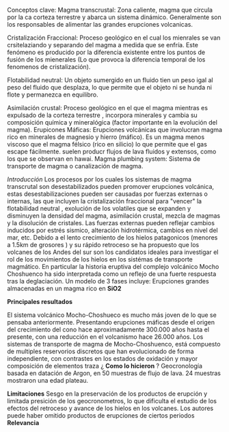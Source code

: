 Conceptos clave: 
Magma transcrustal: Zona caliente, magma que circula por la ca corteza terrestre y abarca un sistema dinámico. Generalmente son los responsables de alimentar las grandes erupciones volcanicas.

Cristalización Fraccional: Proceso geológico en el cual los mienrales se van crsitelaziando y separando del magma a medida que se enfría. Este fenómeno es producido por la diferencia existente entre los puntos de fusión de los mienerales (Lo que provoca la diferencia temporal de los fenomenos de cristalización).

Flotabilidad neutral: Un objeto sumergido en un fluido tien un peso igal al peso del fluido que desplaza, lo que permite que el objeto ni se hunda ni flote y permanezca en equilibro.

Asimilación crustal: Proceso geológico en el que el magma mientras es expulsado de la corteza terrestre , incorpora minerales y cambia su composición química y mineralógica (factor importante en la evolución del magma).
Erupicones Máficas: Erupciones volcánicas que involucran magma rico en minerales de magnesio y hierro (máfico). Es un magma menos viscoso que el magma félsico (rico en silicio) lo que permite que el gas escape fácilmente. suelen producr flujos de lava fluidos y extensos, como los que se observan en hawai.
Magma plumbing system: Sistema de transporte de magma o canalización de magma.

*Introducción*
Los procesos por los cuales los sistemas de magma transcrutal son desestabilizados pueden promover erupciones volcánica, estas desestabilizaciones pueden ser causadas por fuerzas externas o internas, las que incluyen la cristalización fraccional para "vencer" la flotabilidad neutral , exolución de los volatiles que se expanden y disminuyen la densidad del magma, asimilación crustal, mezcla de magmas y la disolución de cristales. Las fuerzas externas pueden reflejar cambios inducidos por estrés sismico, alteración hidrotérmica, cambios en nivel del mar, etc.
Debido a el lento crecimiento de los hielos patagonicos (menores a 1.5km de grosores ) y su rápido retroceso se ha propuesto que los volcanes de los Andes del sur son los candidatos ideales para investigar el rol de los movimientos de los hielos en los sistémas de transporte magmático.
En particular la historia eruptiva del complejo volcánico Mocho Choshuenco ha sido interpretada como un reflejo de una fuerte respuesta tras la deglaciación. 
Un modelo de 3 fases  incluye: Erupciones grandes almacenadas en un magma rico en  **SiO2** 

**Principales resultados**

El sistema volcánico Mocho-Choshueco es mucho más joven de lo que se pensaba anteriormente. Presentando erupciones máficas desde el origen del crecimiento del cono hace aproximadamente 300.000 años hasta el presente, con una reducción en el volcanismo hace 26.000 años.
Los sistemas de transporte de magma de Mocho-Choshuenco, está compuesto de multiples reservorios discretos que han evolucionado de forma independiente, con contrastes en los estados de oxidación y mayor composición de elementos traza 
¿ **Como lo hicieron** ?
Geocronología basada en datación de Argon, en 50 muestras de flujo de lava. 24 muestras mostraron una edad plateau.

**Limitaciones**
Sesgo en la preservación de los productos de erupción y limitada presición de los geocronometros, lo que dificulta el estudio  de los efectos del retroceso y avance de los hielos en los volcanes.
Los autores puede haber omitido productos de erupciones de ciertos periodos
**Relevancia**
